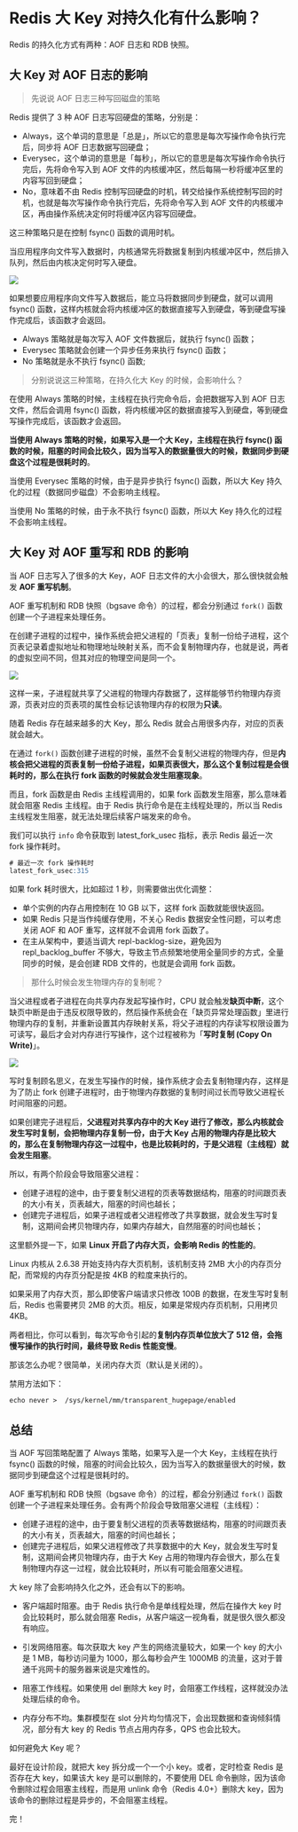 # Redis 大 Key 对持久化有什么影响？

Redis 的持久化方式有两种：AOF 日志和 RDB 快照。

## 大 Key 对 AOF 日志的影响

> 先说说 AOF 日志三种写回磁盘的策略

Redis 提供了 3 种 AOF 日志写回硬盘的策略，分别是：
- Always，这个单词的意思是「总是」，所以它的意思是每次写操作命令执行完后，同步将 AOF 日志数据写回硬盘；
- Everysec，这个单词的意思是「每秒」，所以它的意思是每次写操作命令执行完后，先将命令写入到 AOF 文件的内核缓冲区，然后每隔一秒将缓冲区里的内容写回到硬盘；
- No，意味着不由 Redis 控制写回硬盘的时机，转交给操作系统控制写回的时机，也就是每次写操作命令执行完后，先将命令写入到 AOF 文件的内核缓冲区，再由操作系统决定何时将缓冲区内容写回硬盘。

这三种策略只是在控制 fsync() 函数的调用时机。

当应用程序向文件写入数据时，内核通常先将数据复制到内核缓冲区中，然后排入队列，然后由内核决定何时写入硬盘。

![](https://img-blog.csdnimg.cn/def7d5328829470c9f3cfd15bbcc6814.png)


如果想要应用程序向文件写入数据后，能立马将数据同步到硬盘，就可以调用 fsync() 函数，这样内核就会将内核缓冲区的数据直接写入到硬盘，等到硬盘写操作完成后，该函数才会返回。

- Always 策略就是每次写入 AOF 文件数据后，就执行 fsync() 函数；
- Everysec 策略就会创建一个异步任务来执行 fsync() 函数；
- No 策略就是永不执行 fsync() 函数;


> 分别说说这三种策略，在持久化大 Key 的时候，会影响什么？

在使用 Always 策略的时候，主线程在执行完命令后，会把数据写入到 AOF 日志文件，然后会调用  fsync() 函数，将内核缓冲区的数据直接写入到硬盘，等到硬盘写操作完成后，该函数才会返回。

**当使用 Always 策略的时候，如果写入是一个大 Key，主线程在执行 fsync() 函数的时候，阻塞的时间会比较久，因为当写入的数据量很大的时候，数据同步到硬盘这个过程是很耗时的**。



当使用 Everysec 策略的时候，由于是异步执行 fsync() 函数，所以大 Key 持久化的过程（数据同步磁盘）不会影响主线程。

当使用 No 策略的时候，由于永不执行 fsync() 函数，所以大 Key 持久化的过程不会影响主线程。


## 大 Key 对 AOF 重写和 RDB 的影响

当 AOF 日志写入了很多的大 Key，AOF 日志文件的大小会很大，那么很快就会触发 **AOF 重写机制**。

AOF 重写机制和 RDB 快照（bgsave 命令）的过程，都会分别通过 `fork()` 函数创建一个子进程来处理任务。

在创建子进程的过程中，操作系统会把父进程的「页表」复制一份给子进程，这个页表记录着虚拟地址和物理地址映射关系，而不会复制物理内存，也就是说，两者的虚拟空间不同，但其对应的物理空间是同一个。

![](https://img-blog.csdnimg.cn/06657cb93ffa4a24b8fc5b3069cb29bf.png)

这样一来，子进程就共享了父进程的物理内存数据了，这样能够节约物理内存资源，页表对应的页表项的属性会标记该物理内存的权限为**只读**。

随着 Redis 存在越来越多的大 Key，那么 Redis 就会占用很多内存，对应的页表就会越大。

在通过  `fork()`  函数创建子进程的时候，虽然不会复制父进程的物理内存，但是**内核会把父进程的页表复制一份给子进程，如果页表很大，那么这个复制过程是会很耗时的，那么在执行 fork 函数的时候就会发生阻塞现象**。

而且，fork 函数是由 Redis 主线程调用的，如果 fork 函数发生阻塞，那么意味着就会阻塞 Redis 主线程。由于 Redis 执行命令是在主线程处理的，所以当 Redis 主线程发生阻塞，就无法处理后续客户端发来的命令。

我们可以执行 `info` 命令获取到 latest_fork_usec 指标，表示 Redis 最近一次 fork 操作耗时。

```sql
# 最近一次 fork 操作耗时
latest_fork_usec:315
```
如果 fork 耗时很大，比如超过 1 秒，则需要做出优化调整：
- 单个实例的内存占用控制在 10 GB 以下，这样 fork 函数就能很快返回。
-  如果 Redis 只是当作纯缓存使用，不关心 Redis 数据安全性问题，可以考虑关闭 AOF 和 AOF 重写，这样就不会调用 fork 函数了。
- 在主从架构中，要适当调大 repl-backlog-size，避免因为  repl_backlog_buffer 不够大，导致主节点频繁地使用全量同步的方式，全量同步的时候，是会创建 RDB 文件的，也就是会调用 fork 函数。


> 那什么时候会发生物理内存的复制呢？


当父进程或者子进程在向共享内存发起写操作时，CPU 就会触发**缺页中断**，这个缺页中断是由于违反权限导致的，然后操作系统会在「缺页异常处理函数」里进行物理内存的复制，并重新设置其内存映射关系，将父子进程的内存读写权限设置为可读写，最后才会对内存进行写操作，这个过程被称为「**写时复制 (Copy On Write)**」。

![](https://img-blog.csdnimg.cn/451024fe10374431aff6f93a8fed4638.png)

写时复制顾名思义，在发生写操作的时候，操作系统才会去复制物理内存，这样是为了防止 fork 创建子进程时，由于物理内存数据的复制时间过长而导致父进程长时间阻塞的问题。

如果创建完子进程后，**父进程对共享内存中的大 Key 进行了修改，那么内核就会发生写时复制，会把物理内存复制一份，由于大 Key 占用的物理内存是比较大的，那么在复制物理内存这一过程中，也是比较耗时的，于是父进程（主线程）就会发生阻塞**。

所以，有两个阶段会导致阻塞父进程：

- 创建子进程的途中，由于要复制父进程的页表等数据结构，阻塞的时间跟页表的大小有关，页表越大，阻塞的时间也越长；
- 创建完子进程后，如果子进程或者父进程修改了共享数据，就会发生写时复制，这期间会拷贝物理内存，如果内存越大，自然阻塞的时间也越长；

这里额外提一下，如果 **Linux 开启了内存大页，会影响 Redis 的性能的**。

Linux 内核从 2.6.38 开始支持内存大页机制，该机制支持 2MB 大小的内存页分配，而常规的内存页分配是按 4KB 的粒度来执行的。


如果采用了内存大页，那么即使客户端请求只修改 100B 的数据，在发生写时复制后，Redis 也需要拷贝 2MB 的大页。相反，如果是常规内存页机制，只用拷贝 4KB。

两者相比，你可以看到，每次写命令引起的**复制内存页单位放大了 512 倍，会拖慢写操作的执行时间，最终导致 Redis 性能变慢**。

那该怎么办呢？很简单，关闭内存大页（默认是关闭的）。

禁用方法如下：

```shell
echo never >  /sys/kernel/mm/transparent_hugepage/enabled
```


## 总结

当 AOF 写回策略配置了 Always 策略，如果写入是一个大 Key，主线程在执行 fsync() 函数的时候，阻塞的时间会比较久，因为当写入的数据量很大的时候，数据同步到硬盘这个过程是很耗时的。


AOF 重写机制和 RDB 快照（bgsave 命令）的过程，都会分别通过 `fork()` 函数创建一个子进程来处理任务。会有两个阶段会导致阻塞父进程（主线程）：

- 创建子进程的途中，由于要复制父进程的页表等数据结构，阻塞的时间跟页表的大小有关，页表越大，阻塞的时间也越长；
- 创建完子进程后，如果父进程修改了共享数据中的大 Key，就会发生写时复制，这期间会拷贝物理内存，由于大 Key 占用的物理内存会很大，那么在复制物理内存这一过程，就会比较耗时，所以有可能会阻塞父进程。

大 key 除了会影响持久化之外，还会有以下的影响。

- 客户端超时阻塞。由于 Redis 执行命令是单线程处理，然后在操作大 key 时会比较耗时，那么就会阻塞 Redis，从客户端这一视角看，就是很久很久都没有响应。

- 引发网络阻塞。每次获取大 key 产生的网络流量较大，如果一个 key 的大小是 1 MB，每秒访问量为 1000，那么每秒会产生 1000MB 的流量，这对于普通千兆网卡的服务器来说是灾难性的。

- 阻塞工作线程。如果使用 del 删除大 key 时，会阻塞工作线程，这样就没办法处理后续的命令。

- 内存分布不均。集群模型在 slot 分片均匀情况下，会出现数据和查询倾斜情况，部分有大 key 的 Redis 节点占用内存多，QPS 也会比较大。

如何避免大 Key 呢？

最好在设计阶段，就把大 key 拆分成一个一个小 key。或者，定时检查 Redis 是否存在大 key，如果该大 key 是可以删除的，不要使用 DEL 命令删除，因为该命令删除过程会阻塞主线程，而是用 unlink 命令（Redis 4.0+）删除大 key，因为该命令的删除过程是异步的，不会阻塞主线程。 

完！
